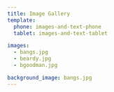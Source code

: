 ```yaml
---
title: Image Gallery
template:
  phone: images-and-text-phone
  tablet: images-and-text-tablet

images:
  - bangs.jpg
  - beardy.jpg
  - bgoodman.jpg

background_image: bangs.jpg
---
```

